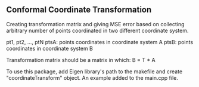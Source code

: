 ## Conformal Coordinate Transformation

Creating transformation matrix and giving MSE error based on collecting arbitrary number of points coordinated in two different coordinate system. <br/>

pt1, pt2, ..., ptN
ptsA: points coordinates in coordinate system A
ptsB: points coordinates in coordinate system B

Transformation matrix should be a matrix in which:
B = T * A

To use this package, add Eigen library's path to the makefile and create "coordinateTransform" object. An example added to the main.cpp file.